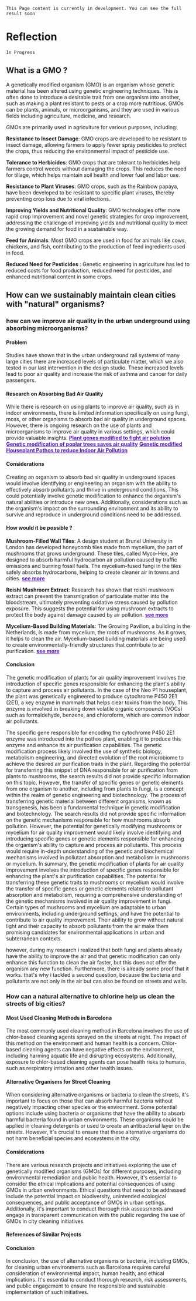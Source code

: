 `This Page content is currently in development. You can see the full result soon`

# Reflection
`In Progress`

## What is a GMO ?
A genetically modified organism (GMO) is an organism whose genetic material has been altered using genetic engineering techniques. This is often done to introduce a desirable trait from one organism into another, such as making a plant resistant to pests or a crop more nutritious. GMOs can be plants, animals, or microorganisms, and they are used in various fields including agriculture, medicine, and research.

GMOs are primarily used in agriculture for various purposes, including:

**Resistance to Insect Damage**: GMO crops are developed to be resistant to insect damage, allowing farmers to apply fewer spray pesticides to protect the crops, thus reducing the environmental impact of pesticide use.

**Tolerance to Herbicides**: GMO crops that are tolerant to herbicides help farmers control weeds without damaging the crops. This reduces the need for tillage, which helps maintain soil health and lower fuel and labor use.

**Resistance to Plant Viruses**: GMO crops, such as the Rainbow papaya, have been developed to be resistant to specific plant viruses, thereby preventing crop loss due to viral infections.

**Improving Yields and Nutritional Quality**: GMO technologies offer more rapid crop improvement and novel genetic strategies for crop improvement, addressing the challenge of improving yields and nutritional quality to meet the growing demand for food in a sustainable way.

**Feed for Animals**: Most GMO crops are used in food for animals like cows, chickens, and fish, contributing to the production of feed ingredients used in food.

**Reduced Need for Pesticides** : Genetic engineering in agriculture has led to reduced costs for food production, reduced need for pesticides, and enhanced nutritional content in some crops.

## How can we sustainably maintain clean cities with "natural" organisms?

### how can we improve air quality in the urban underground using absorbing microorganisms? 

#### Problem
Studies have shown that in the urban underground rail systems of many large cities there are increased levels of particulate matter, which we also tested in our last intervention in the design studio. These increased levels lead to poor air quality and increase the risk of asthma and cancer for daily passengers.

#### Research on Absorbing Bad Air Quality
While there is research on using plants to improve air quality, such as in indoor environments, there is limited information specifically on using fungi, moss, or other organisms to absorb bad air quality in underground spaces. However, there is ongoing research on the use of plants and microorganisms to improve air quality in various settings, which could provide valuable insights.
<a style="color: rgb(88, 28, 167); font-weight: bold;" href="https://www.nbcnews.com/id/wbna21313185">Plant genes modified to fight air polution</a>
<a style="color: rgb(88, 28, 167); font-weight: bold;" href="https://new.nsf.gov/news/genetic-modification-poplar-trees-saves-air">Genetic modification of poplar trees saves air quality</a>
<a style="color: rgb(88, 28, 167); font-weight: bold;" href="https://www.isaaa.org/kc/cropbiotechupdate/article/default.asp?ID=19876">Genetic modified Houseplant Pothos to reduce Indoor Air Pollution</a>


#### Considerations
Creating an organism to absorb bad air quality in underground spaces would involve identifying or engineering an organism with the ability to effectively absorb pollutants and thrive in underground conditions. This could potentially involve genetic modification to enhance the organism's natural abilities or introduce new ones. Additionally, considerations such as the organism's impact on the surrounding environment and its ability to survive and reproduce in underground conditions need to be addressed.

#### How would it be possible ?

**Mushroom-Filled Wall Tiles**: A design student at Brunel University in London has developed honeycomb tiles made from mycelium, the part of mushrooms that grows underground. These tiles, called Myco-Hex, are designed to absorb harmful hydrocarbon air pollution caused by traffic emissions and burning fossil fuels. The mycelium-fused fungi in the tiles safely absorbs hydrocarbons, helping to create cleaner air in towns and cities.
<a style="color: rgb(88, 28, 167); font-weight: bold;" href="https://www.imnovation-hub.com/construction/solution-air-pollution/?_adin=11551547647">see more</a>

**Reishi Mushroom Extract**: Research has shown that reishi mushroom extract can prevent the transmigration of particulate matter into the bloodstream, ultimately preventing oxidative stress caused by pollution exposure. This suggests the potential for using mushroom extracts to protect the body against damage caused by air pollution.
<a style="color: rgb(88, 28, 167); font-weight: bold;" href="https://learnyourland.com/reishi-mushroom-protects-against-damage-caused-by-air-pollution/">see more</a>

**Mycelium-Based Building Materials**: The Growing Pavilion, a building in the Netherlands, is made from mycelium, the roots of mushrooms. As it grows, it helps to clean the air. Mycelium-based building materials are being used to create environmentally-friendly structures that contribute to air purification.
<a style="color: rgb(88, 28, 167); font-weight: bold;" href="https://www.livekindly.com/building-mushroom-clean-air/">see more</a>

#### Conclusion
The genetic modification of plants for air quality improvement involves the introduction of specific genes responsible for enhancing the plant's ability to capture and process air pollutants. In the case of the Neo P1 houseplant, the plant was genetically engineered to produce cytochrome P450 2E1 (2E1), a key enzyme in mammals that helps clear toxins from the body. This enzyme is involved in breaking down volatile organic compounds (VOCs) such as formaldehyde, benzene, and chloroform, which are common indoor air pollutants.

The specific gene responsible for encoding the cytochrome P450 2E1 enzyme was introduced into the pothos plant, enabling it to produce this enzyme and enhance its air purification capabilities. The genetic modification process likely involved the use of synthetic biology, metabolism engineering, and directed evolution of the root microbiome to achieve the desired air purification traits in the plant.
Regarding the potential for transferring this snippet of DNA responsible for air purification from plants to mushrooms, the search results did not provide specific information on this topic. However, the transfer of specific genes or genetic elements from one organism to another, including from plants to fungi, is a concept within the realm of genetic engineering and biotechnology. The process of transferring genetic material between different organisms, known as transgenesis, has been a fundamental technique in genetic modification and biotechnology.
The search results did not provide specific information on the genetic mechanisms responsible for how mushrooms absorb pollution. However, the potential for genetically modifying mushrooms or mycelium for air quality improvement would likely involve identifying and introducing specific genes or genetic elements responsible for enhancing the organism's ability to capture and process air pollutants. This process would require in-depth understanding of the genetic and biochemical mechanisms involved in pollutant absorption and metabolism in mushrooms or mycelium.
In summary, the genetic modification of plants for air quality improvement involves the introduction of specific genes responsible for enhancing the plant's air purification capabilities. The potential for transferring these genetic traits to mushrooms or mycelium would involve the transfer of specific genes or genetic elements related to pollutant absorption and metabolism, requiring a comprehensive understanding of the genetic mechanisms involved in air quality improvement in fungi.
Certain types of mushrooms and mycelium are adaptable to urban environments, including underground settings, and have the potential to contribute to air quality improvement. Their ability to grow without natural light and their capacity to absorb pollutants from the air make them promising candidates for environmental applications in urban and subterranean contexts.

however, during my research i realized that both fungi and plants already have the ability to improve the air and that genetic modification can only enhance this function to clean the air faster, but this does not offer the organism any new function. Furthermore, there is already some proof that it works. that's why i tackled a second question, because the bacteria and pollutants are not only in the air but can also be found on streets and walls.

### How can a natural alternative to chlorine help us clean the streets of big cities?

#### Most Used Cleaning Methods in Barcelona
The most commonly used cleaning method in Barcelona involves the use of chlor-based cleaning agents sprayed on the streets at night. The impact of this method on the environment and human health is a concern. Chlor-based cleaning agents can have negative effects on the environment, including harming aquatic life and disrupting ecosystems. Additionally, exposure to chlor-based cleaning agents can pose health risks to humans, such as respiratory irritation and other health issues.

#### Alternative Organisms for Street Cleaning
When considering alternative organisms or bacteria to clean the streets, it's important to focus on those that can absorb harmful bacteria without negatively impacting other species or the environment. Some potential options include using bacteria or organisms that have the ability to absorb harmful bacteria found in urban environments. These organisms could be applied in cleaning detergents or used to create an antibacterial layer on the streets. However, it's crucial to ensure that these alternative organisms do not harm beneficial species and ecosystems in the city.

#### Considerations
There are various research projects and initiatives exploring the use of genetically modified organisms (GMOs) for different purposes, including environmental remediation and public health. However, it's essential to consider the ethical implications and potential consequences of using GMOs in urban environments. Ethical questions that need to be addressed include the potential impact on biodiversity, unintended ecological consequences, and public acceptance of GMOs in urban settings. Additionally, it's important to conduct thorough risk assessments and engage in transparent communication with the public regarding the use of GMOs in city cleaning initiatives.

#### References of Similar Projects

#### Conclusion
In conclusion, the use of alternative organisms or bacteria, including GMOs, for cleaning urban environments such as Barcelona requires careful consideration of environmental impact, human health, and ethical implications. It's essential to conduct thorough research, risk assessments, and public engagement to ensure the responsible and sustainable implementation of such initiatives.